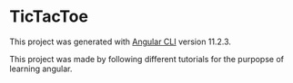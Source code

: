 # TicTacToe

This project was generated with [Angular CLI](https://github.com/angular/angular-cli) version 11.2.3.

This project was made by following different tutorials for the purpopse of learning angular.
